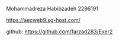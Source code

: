 Mohammadreza Habibzadeh
2296191

https://aecweb9.sg-host.com/

github:
https://github.com/farzad283/Exer2


